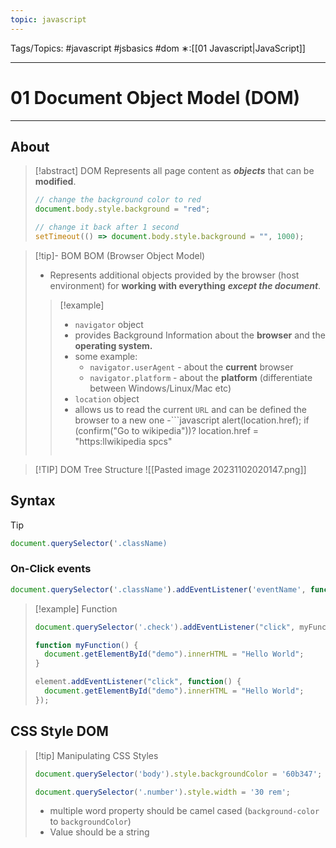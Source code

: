 ```yaml
---
topic: javascript
---
```

Tags/Topics: #javascript #jsbasics #dom
∗:[[01 Javascript|JavaScript]] 

---
# 01 Document Object Model (DOM)

--- 
## About

>[!abstract] DOM
>Represents all page content as ___objects___ that can be __modified__.
>```javascript
>// change the background color to red
>document.body.style.background = "red";
>
>// change it back after 1 second
>setTimeout(() => document.body.style.background = "", 1000);
>```

>[!tip]- BOM
>BOM (Browser Object Model)
>- Represents additional objects provided by the browser (host environment) for __working with everything__ ___except the document___.
>>[!example]
>>- `navigator` object
>>	- provides Background Information about the __browser__ and the __operating system.__
>>	- some example:
>>		- `navigator.userAgent` - about the __current__ browser
>>		- `navigator.platform` - about the __platform__ (differentiate between Windows/Linux/Mac etc)
>>- `location`  object
>>	- allows us to read the current `URL` and can be defined the browser to a new one
>>	-```javascript
>>	alert(location.href);
>>	if (confirm("Go to wikipedia"))?
>>		location.href = "https:llwikipedia spcs"
>>	```


>[!TIP] DOM Tree Structure
>![[Pasted image 20231102020147.png]]

##  Syntax

>[!tip] 
>```javascript
>document.querySelector('.className)
>```




### On-Click events
```javascript
document.querySelector('.className').addEventListener('eventName', function)
```

>[!example] Function
>```javascript
>document.querySelector('.check').addEventListener("click", myFunction);
>
>function myFunction() {
>	document.getElementById("demo").innerHTML = "Hello World";
>}
>```
>
>```javascript
>element.addEventListener("click", function() {
>	document.getElementById("demo").innerHTML = "Hello World";
>});
>```


## CSS Style DOM
>[!tip] Manipulating CSS Styles
>```javascript
>document.querySelector('body').style.backgroundColor = '60b347';
>
>document.querySelector('.number').style.width = '30 rem';
>```
>- multiple word property should be camel cased (`background-color` to `backgroundColor`)
>- Value should be a string

